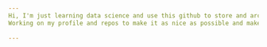 ```yaml
---
Hi, I'm just learning data science and use this github to store and archive (some of) my progress  
Working on my profile and repos to make it as nice as possible and make it a portfolio I'd be proud of✨  
  
---
```

